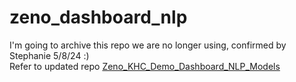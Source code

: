 # zeno_dashboard_nlp

I'm going to archive this repo we are no longer using, confirmed by Stephanie 5/8/24 :) \
Refer to updated repo [Zeno_KHC_Demo_Dashboard_NLP_Models](https://github.com/zenogroup-sp/Zeno_KHC_Demo_Dashboard_NLP_Models)

